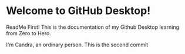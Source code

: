 # Welcome to GitHub Desktop!

ReadMe First!
This is the documentation of my Github Desktop learning from Zero to Hero.

I'm Candra, an ordinary person.
This is the second commit

